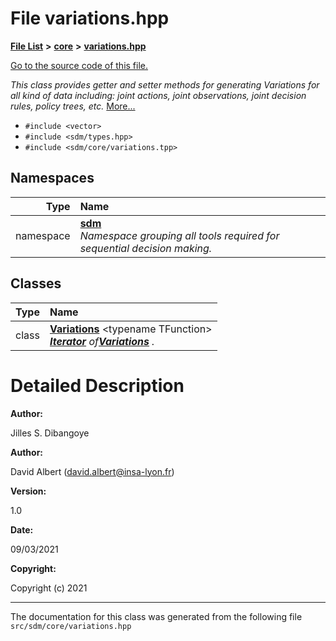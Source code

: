 
# File variations.hpp

<link rel="stylesheet" href="https://cdnjs.cloudflare.com/ajax/libs/KaTeX/0.5.1/katex.min.css">
<link rel="stylesheet" href="https://cdn.jsdelivr.net/github-markdown-css/2.2.1/github-markdown.css"/>



[**File List**](files.md) **>** [**core**](dir_92216a09053680f71034e5e26026ee62.md) **>** [**variations.hpp**](variations_8hpp.md)

[Go to the source code of this file.](variations_8hpp_source.md)

_This class provides getter and setter methods for generating Variations for all kind of data including: joint actions, joint observations, joint decision rules, policy trees, etc._ [More...](#detailed-description)

* `#include <vector>`
* `#include <sdm/types.hpp>`
* `#include <sdm/core/variations.tpp>`









## Namespaces

| Type | Name |
| ---: | :--- |
| namespace | [**sdm**](namespacesdm.md) <br>_Namespace grouping all tools required for sequential decision making._  |

## Classes

| Type | Name |
| ---: | :--- |
| class | [**Variations**](classsdm_1_1Variations.md) &lt;typename TFunction&gt;<br>[_**Iterator**_](classsdm_1_1Iterator.md) _of_[_**Variations**_](classsdm_1_1Variations.md) _._ |













# Detailed Description




**Author:**

Jilles S. Dibangoye 




**Author:**

David Albert ([david.albert@insa-lyon.fr](mailto:david.albert@insa-lyon.fr)) 




**Version:**

1.0 




**Date:**

09/03/2021




**Copyright:**

Copyright (c) 2021 




    

------------------------------
The documentation for this class was generated from the following file `src/sdm/core/variations.hpp`